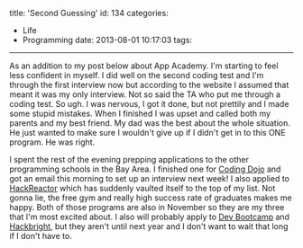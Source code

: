 title: 'Second Guessing'
id: 134
categories:
  - Life
  - Programming
date: 2013-08-01 10:17:03
tags:
---

As an addition to my post below about App Academy. I'm starting to feel less confident in myself. I did well on the second coding test and I'm through the first interview now but according to the website I assumed that meant it was my only interview. Not so said the TA who put me through a coding test. So ugh. I was nervous, I got it done, but not prettily and I made some stupid mistakes. When I finished I was upset and called both my parents and my best friend. My dad was the best about the whole situation. He just wanted to make sure I wouldn't give up if I didn't get in to this ONE program. He was right.

I spent the rest of the evening prepping applications to the other programming schools in the Bay Area. I finished one for [Coding Dojo](http://codingdojo.co) and got an email this morning to set up an interview next week! I also applied to [HackReactor](http://hackreactor.com) which has suddenly vaulted itself to the top of my list. Not gonna lie, the free gym and really high success rate of graduates makes me happy. Both of those programs are also in November so they are my three that I'm most excited about. I also will probably apply to [Dev Bootcamp](http://devbootcamp.com) and [Hackbright](http://hackbrightacademy.com), but they aren't until next year and I don't want to wait that long if I don't have to.